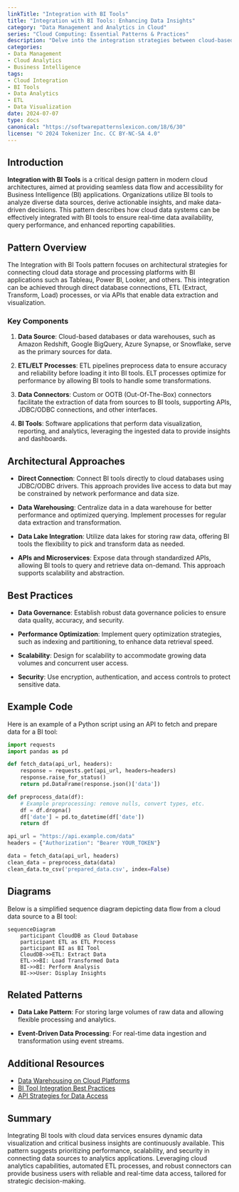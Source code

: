```yaml
---
linkTitle: "Integration with BI Tools"
title: "Integration with BI Tools: Enhancing Data Insights"
category: "Data Management and Analytics in Cloud"
series: "Cloud Computing: Essential Patterns & Practices"
description: "Delve into the integration strategies between cloud-based data systems and Business Intelligence (BI) tools to facilitate seamless data analysis and insights extraction."
categories:
- Data Management
- Cloud Analytics
- Business Intelligence
tags:
- Cloud Integration
- BI Tools
- Data Analytics
- ETL
- Data Visualization
date: 2024-07-07
type: docs
canonical: "https://softwarepatternslexicon.com/18/6/30"
license: "© 2024 Tokenizer Inc. CC BY-NC-SA 4.0"
---
```


## Introduction

**Integration with BI Tools** is a critical design pattern in modern cloud architectures, aimed at providing seamless data flow and accessibility for Business Intelligence (BI) applications. Organizations utilize BI tools to analyze diverse data sources, derive actionable insights, and make data-driven decisions. This pattern describes how cloud data systems can be effectively integrated with BI tools to ensure real-time data availability, query performance, and enhanced reporting capabilities.

## Pattern Overview

The Integration with BI Tools pattern focuses on architectural strategies for connecting cloud data storage and processing platforms with BI applications such as Tableau, Power BI, Looker, and others. This integration can be achieved through direct database connections, ETL (Extract, Transform, Load) processes, or via APIs that enable data extraction and visualization.

### Key Components

1. **Data Source**: Cloud-based databases or data warehouses, such as Amazon Redshift, Google BigQuery, Azure Synapse, or Snowflake, serve as the primary sources for data.

2. **ETL/ELT Processes**: ETL pipelines preprocess data to ensure accuracy and reliability before loading it into BI tools. ELT processes optimize for performance by allowing BI tools to handle some transformations.

3. **Data Connectors**: Custom or OOTB (Out-Of-The-Box) connectors facilitate the extraction of data from sources to BI tools, supporting APIs, JDBC/ODBC connections, and other interfaces.

4. **BI Tools**: Software applications that perform data visualization, reporting, and analytics, leveraging the ingested data to provide insights and dashboards.

## Architectural Approaches

- **Direct Connection**: Connect BI tools directly to cloud databases using JDBC/ODBC drivers. This approach provides live access to data but may be constrained by network performance and data size.

- **Data Warehousing**: Centralize data in a data warehouse for better performance and optimized querying. Implement processes for regular data extraction and transformation.

- **Data Lake Integration**: Utilize data lakes for storing raw data, offering BI tools the flexibility to pick and transform data as needed.

- **APIs and Microservices**: Expose data through standardized APIs, allowing BI tools to query and retrieve data on-demand. This approach supports scalability and abstraction.

## Best Practices

- **Data Governance**: Establish robust data governance policies to ensure data quality, accuracy, and security.

- **Performance Optimization**: Implement query optimization strategies, such as indexing and partitioning, to enhance data retrieval speed.

- **Scalability**: Design for scalability to accommodate growing data volumes and concurrent user access.

- **Security**: Use encryption, authentication, and access controls to protect sensitive data.

## Example Code

Here is an example of a Python script using an API to fetch and prepare data for a BI tool:

```python
import requests
import pandas as pd

def fetch_data(api_url, headers):
    response = requests.get(api_url, headers=headers)
    response.raise_for_status()
    return pd.DataFrame(response.json()['data'])

def preprocess_data(df):
    # Example preprocessing: remove nulls, convert types, etc.
    df = df.dropna()
    df['date'] = pd.to_datetime(df['date'])
    return df

api_url = "https://api.example.com/data"
headers = {"Authorization": "Bearer YOUR_TOKEN"}

data = fetch_data(api_url, headers)
clean_data = preprocess_data(data)
clean_data.to_csv('prepared_data.csv', index=False)
```

## Diagrams

Below is a simplified sequence diagram depicting data flow from a cloud data source to a BI tool:

```mermaid
sequenceDiagram
    participant CloudDB as Cloud Database
    participant ETL as ETL Process
    participant BI as BI Tool
    CloudDB->>ETL: Extract Data
    ETL->>BI: Load Transformed Data
    BI->>BI: Perform Analysis
    BI->>User: Display Insights
```

## Related Patterns

- **Data Lake Pattern**: For storing large volumes of raw data and allowing flexible processing and analytics.
  
- **Event-Driven Data Processing**: For real-time data ingestion and transformation using event streams.

## Additional Resources

- [Data Warehousing on Cloud Platforms](https://cloudprovider.com/data-warehousing)
- [BI Tool Integration Best Practices](https://bi-tool-provider.com/integration-guide)
- [API Strategies for Data Access](https://techblog.com/api-strategies)

## Summary

Integrating BI tools with cloud data services ensures dynamic data visualization and critical business insights are continuously available. This pattern suggests prioritizing performance, scalability, and security in connecting data sources to analytics applications. Leveraging cloud analytics capabilities, automated ETL processes, and robust connectors can provide business users with reliable and real-time data access, tailored for strategic decision-making.

